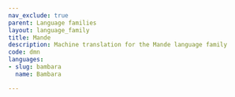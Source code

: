 ```yaml
---
nav_exclude: true
parent: Language families
layout: language_family
title: Mande
description: Machine translation for the Mande language family
code: dmn
languages:
- slug: bambara
  name: Bambara

---
```


